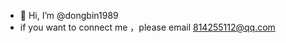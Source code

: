 - 👋 Hi, I’m @dongbin1989
- if you want to connect me ，please email 814255112@qq.com


<!---
dongbin1989/dongbin1989 is a ✨ special ✨ repository because its `README.md` (this file) appears on your GitHub profile.
You can click the Preview link to take a look at your changes.
--->
